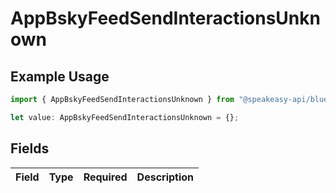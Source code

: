 # AppBskyFeedSendInteractionsUnknown

## Example Usage

```typescript
import { AppBskyFeedSendInteractionsUnknown } from "@speakeasy-api/bluesky/models/operations";

let value: AppBskyFeedSendInteractionsUnknown = {};
```

## Fields

| Field       | Type        | Required    | Description |
| ----------- | ----------- | ----------- | ----------- |